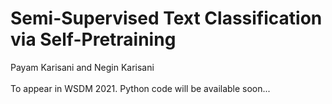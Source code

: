 # Semi-Supervised Text Classification via Self-Pretraining

Payam Karisani and Negin Karisani <br/><br/>
To appear in WSDM 2021. Python code will be available soon... 
